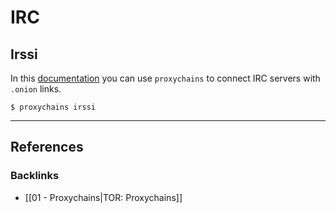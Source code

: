 # IRC

## Irssi

In this [documentation](https://irssi.org/documentation/qna/tor/) you can use `proxychains` to connect IRC servers with `.onion` links.

```
$ proxychains irssi
```

---
## References

### Backlinks

- [[01 - Proxychains|TOR: Proxychains]]